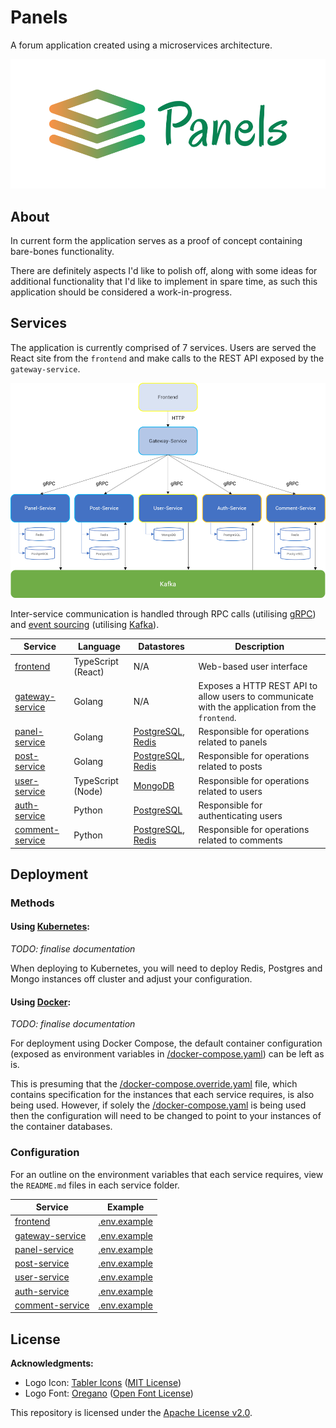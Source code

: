 # Panels

A forum application created using a microservices architecture.

![Panels Banner](/docs/img-1.png)

## About

In current form the application serves as a proof of concept containing bare-bones functionality.

There are definitely aspects I'd like to polish off, along with some ideas for additional functionality that I'd like to implement in spare time, as such this application should be considered a work-in-progress.

## Services

The application is currently comprised of 7 services. Users are served the React site from the ``frontend`` and make calls to the REST API exposed by the ``gateway-service``. 

![Architecture](/docs/img-2.png)

Inter-service communication is handled through RPC calls (utilising [gRPC](https://grpc.io/)) and [event sourcing](https://microservices.io/patterns/data/event-sourcing.html) (utilising [Kafka](https://kafka.apache.org/)). 

| Service | Language | Datastores | Description |
| --- | --- | --- | --- |
| [frontend](/services/frontend) | TypeScript (React) | N/A | Web-based user interface |
| [gateway-service](/services/gateway-service) | Golang | N/A | Exposes a HTTP REST API to allow users to communicate with the application from the ``frontend``. |
| [panel-service](/services/panel-service) | Golang | [PostgreSQL](https://www.postgresql.org/), [Redis](https://redis.io/) | Responsible for operations related to panels |
| [post-service](/services/post-service) | Golang | [PostgreSQL](https://www.postgresql.org/), [Redis](https://redis.io/) | Responsible for operations related to posts |
| [user-service](/services/user-service) | TypeScript (Node) | [MongoDB](https://www.mongodb.com/) | Responsible for operations related to users |
| [auth-service](/services/auth-service) | Python | [PostgreSQL](https://www.postgresql.org/) | Responsible for authenticating users |
| [comment-service](/services/comment-service) | Python | [PostgreSQL](https://www.postgresql.org/), [Redis](https://redis.io/) | Responsible for operations related to comments |

## Deployment

### Methods

#### **Using [Kubernetes](https://kubernetes.io/):**

*TODO: finalise documentation*

When deploying to Kubernetes, you will need to deploy Redis, Postgres and Mongo instances off cluster and adjust your configuration.

#### **Using [Docker](https://www.docker.com/):**

*TODO: finalise documentation*

For deployment using Docker Compose, the default container configuration (exposed as environment variables in [/docker-compose.yaml](/docker-compose.yaml)) can be left as is.

This is presuming that the [/docker-compose.override.yaml](/docker-compose.override.yaml) file, which contains specification for the instances that each service requires, is also being used. However, if solely the [/docker-compose.yaml](/docker-compose.yaml) is being used then the configuration will need to be changed to point to your instances of the container databases.

### Configuration

For an outline on the environment variables that each service requires, view the ``README.md`` files in each service folder. 

| Service | Example |
| --- | --- |
| [frontend](/services/frontend) | [.env.example](/services/frontend/.env.example) |
| [gateway-service](/services/gateway-service) | [.env.example](/services/gateway-service/.env.example) |
| [panel-service](/services/panel-service) | [.env.example](/services/panel-service/.env.example) |
| [post-service](/services/post-service) | [.env.example](/services/post-service/.env.example) |
| [user-service](/services/user-service) | [.env.example](/services/user-service/.env.example) |
| [auth-service](/services/auth-service) | [.env.example](/services/auth-service/.env.example) |
| [comment-service](/services/comment-service) | [.env.example](/services/comment-service/.env.example) |

## License

**Acknowledgments:**

* Logo Icon: [Tabler Icons](https://github.com/tabler/tabler-icons) ([MIT License](https://github.com/tabler/tabler-icons/blob/master/LICENSE)) 
* Logo Font: [Oregano](https://fonts.google.com/specimen/Oregano) ([Open Font License](https://scripts.sil.org/cms/scripts/page.php?site_id=nrsi&id=OFL))

This repository is licensed under the [Apache License v2.0](/LICENSE).